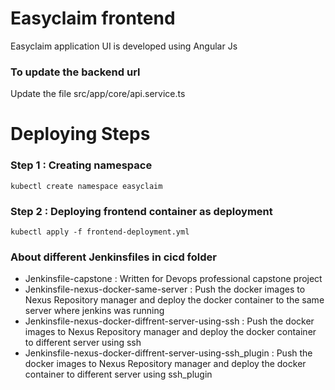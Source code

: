 # Easyclaim frontend
Easyclaim application UI is developed using Angular Js

### To update the backend url
Update the file src/app/core/api.service.ts

# Deploying Steps
### Step 1 : Creating namespace
```
kubectl create namespace easyclaim
```

### Step 2 : Deploying frontend container as deployment
```
kubectl apply -f frontend-deployment.yml
```
### About different Jenkinsfiles in cicd folder
* Jenkinsfile-capstone : Written for Devops professional capstone project
* Jenkinsfile-nexus-docker-same-server : Push the docker images to Nexus Repository manager and deploy the docker container to the same server where jenkins was running
* Jenkinsfile-nexus-docker-diffrent-server-using-ssh : Push the docker images to Nexus Repository manager and deploy the docker container to different server using ssh
* Jenkinsfile-nexus-docker-diffrent-server-using-ssh_plugin : Push the docker images to Nexus Repository manager and deploy the docker container to different server using ssh_plugin
